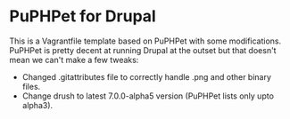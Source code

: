 # PuPHPet for Drupal

This is a Vagrantfile template based on PuPHPet with some modifications. PuPHPet is pretty decent at running Drupal at the outset but that doesn't mean we can't make a few tweaks:

* Changed .gitattributes file to correctly handle .png and other binary files.
* Change drush to latest 7.0.0-alpha5 version (PuPHPet lists only upto alpha3).
